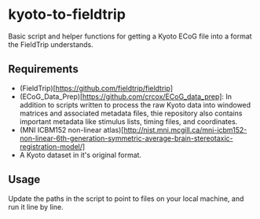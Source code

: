 # kyoto-to-fieldtrip

Basic script and helper functions for getting a Kyoto ECoG file into a
format the FieldTrip understands.

## Requirements
* (FieldTrip)[https://github.com/fieldtrip/fieldtrip]
* (ECoG_Data_Prep)[https://github.com/crcox/ECoG_data_prep]: In addition to scripts written to process the raw Kyoto data into windowed matrices and associated metadata files, thie repository also contains important metadata like stimulus lists, timing files, and coordinates.
* (MNI ICBM152 non-linear atlas)[http://nist.mni.mcgill.ca/mni-icbm152-non-linear-6th-generation-symmetric-average-brain-stereotaxic-registration-model/]
* A Kyoto dataset in it's original format.


## Usage
Update the paths in the script to point to files on your local machine,
and run it line by line.

